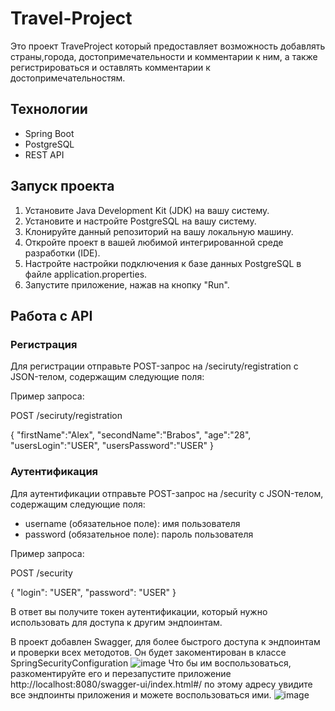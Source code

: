 # Travel-Project

Это проект TraveProject который предоставляет возможность добавлять страны,города, достопримечательности и комментарии к ним, а также регистрироваться и оставлять комментарии к достопримечательностям.

## Технологии

- Spring Boot
- PostgreSQL
- REST API

## Запуск проекта

1. Установите Java Development Kit (JDK) на вашу систему.
2. Установите и настройте PostgreSQL на вашу систему.
3. Клонируйте данный репозиторий на вашу локальную машину.
4. Откройте проект в вашей любимой интегрированной среде разработки (IDE).
5. Настройте настройки подключения к базе данных PostgreSQL в файле application.properties.
6. Запустите приложение, нажав на кнопку "Run".

## Работа с API

### Регистрация

Для регистрации отправьте POST-запрос на /seciruty/registration с JSON-телом, содержащим следующие поля:


Пример запроса:

POST /seciruty/registration 

{
    "firstName":"Alex",
    "secondName":"Brabos",
    "age":"28",
    "usersLogin":"USER",
    "usersPassword":"USER"
}


### Аутентификация

Для аутентификации отправьте POST-запрос на /security с JSON-телом, содержащим следующие поля:

- username (обязательное поле): имя пользователя
- password (обязательное поле): пароль пользователя

Пример запроса:

POST /security 

{
  "login": "USER",
  "password": "USER"
}


В ответ вы получите токен аутентификации, который нужно использовать для доступа к другим эндпоинтам.

В проект добавлен Swagger, для более быстрого доступа к эндпоинтам и проверки всех методотов.
Он будет закоментирован в классе SpringSecurityConfiguration
![image](https://github.com/Fuzzylolpro/Travel-Project/assets/132467383/bfd5933f-f111-4616-90f8-b3fd3baa2c00)
Что бы им воспользоваться, разкоментируйте его и перезапустите приложение
http://localhost:8080/swagger-ui/index.html#/ по этому адресу увидите все эндпоинты приложения и можете воспользоваться ими.
![image](https://github.com/Fuzzylolpro/Travel-Project/assets/132467383/dbad818c-7fa3-4147-aafe-6d3cdc71782a)




